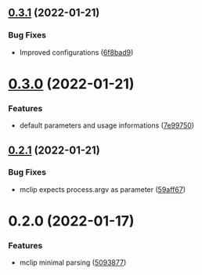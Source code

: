 ## [0.3.1](https://github.com/kajyr/mclip/compare/0.3.0...0.3.1) (2022-01-21)


### Bug Fixes

* Improved configurations ([6f8bad9](https://github.com/kajyr/mclip/commit/6f8bad9445a9bdc5da45de9f15bd460d4034a957))

# [0.3.0](https://github.com/kajyr/mclip/compare/0.2.1...0.3.0) (2022-01-21)


### Features

* default parameters and usage informations ([7e99750](https://github.com/kajyr/mclip/commit/7e9975023fe7a99f0b24d8fd57bc9b7cd76867aa))

## [0.2.1](https://github.com/kajyr/mclip/compare/0.2.0...0.2.1) (2022-01-21)


### Bug Fixes

* mclip expects process.argv as parameter ([59aff67](https://github.com/kajyr/mclip/commit/59aff67ee7f2a83dff3c9542fedf10cca8d892d9))

# 0.2.0 (2022-01-17)


### Features

* mclip minimal parsing ([5093877](https://github.com/kajyr/mclip/commit/5093877305101970db958de4de8c32b41c48bec5))

